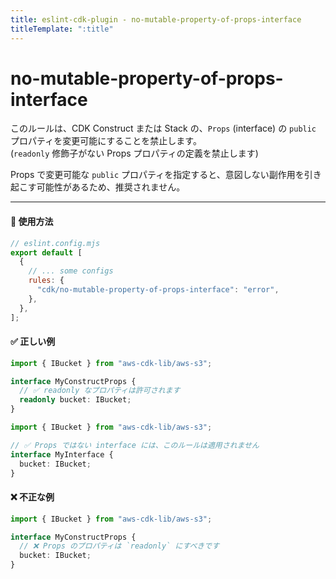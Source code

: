 ```yaml
---
title: eslint-cdk-plugin - no-mutable-property-of-props-interface
titleTemplate: ":title"
---
```


<script setup>
import RecommendedItem from '../../components/RecommendedItem.vue'
import FixableItem from '../../components/FixableItem.vue'
</script>

# no-mutable-property-of-props-interface

<RecommendedItem japanese />
<FixableItem japanese />

このルールは、CDK Construct または Stack の、`Props` (interface) の `public` プロパティを変更可能にすることを禁止します。  
(`readonly` 修飾子がない Props プロパティの定義を禁止します)

Props で変更可能な `public` プロパティを指定すると、意図しない副作用を引き起こす可能性があるため、推奨されません。

---

#### 🔧 使用方法

```js
// eslint.config.mjs
export default [
  {
    // ... some configs
    rules: {
      "cdk/no-mutable-property-of-props-interface": "error",
    },
  },
];
```

#### ✅ 正しい例

```ts
import { IBucket } from "aws-cdk-lib/aws-s3";

interface MyConstructProps {
  // ✅ readonly なプロパティは許可されます
  readonly bucket: IBucket;
}
```

```ts
import { IBucket } from "aws-cdk-lib/aws-s3";

// ✅ Props ではない interface には、このルールは適用されません
interface MyInterface {
  bucket: IBucket;
}
```

#### ❌ 不正な例

```ts
import { IBucket } from "aws-cdk-lib/aws-s3";

interface MyConstructProps {
  // ❌ Props のプロパティは `readonly` にすべきです
  bucket: IBucket;
}
```
